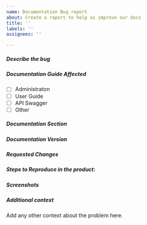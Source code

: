 ```yaml
---
name: Documentation Bug report
about: Create a report to help us improve our docs
title: ''
labels: ''
assignees: ''

---
```


##### Describe the bug
<!-- Briefly describe the problem with the existing documentation -->

##### Documentation Guide Affected
<!-- Select one or more documents -->
- [ ] Administraton
- [ ] User Guide
- [ ] API Swagger
- [ ] Other

##### Documentation Section
<!-- Enter the section of the document selected above -->

##### Documentation Version
<!-- Specify the version of the documentation this affects -->

##### Requested Changes
<!-- How should the docs be changed to correct this issue? -->

##### Steps to Reproduce in the product:
<!-- Starting from a new installation of the system, describe how in the product to show the correct behavior. -->

##### Screenshots
<!-- If applicable, add any new or updated screenshots for the documentation. -->

##### Additional context
Add any other context about the problem here.
